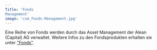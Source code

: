 ```yaml
---
Title: 'Fonds
Management'
image: 'csm_Fonds-Management.jpg'
---
```

Eine Reihe von Fonds werden durch das Asset Management der Alean (Capital) AG verwaltet. Weitere Infos zu den Fondsprodukten erhalten sie unter ["Fonds"](https://www.aleancapital.com/fonds/).